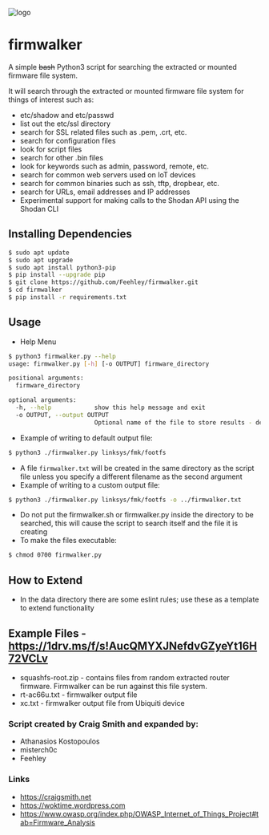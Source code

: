 ![logo](https://github.com/craigz28/firmwalker/blob/master/firmwalker-logo.jpg)
# firmwalker
A simple ~~bash~~ Python3 script for searching the extracted or mounted firmware file system.

It will search through the extracted or mounted firmware file system for things of interest such as:

* etc/shadow and etc/passwd
* list out the etc/ssl directory
* search for SSL related files such as .pem, .crt, etc.
* search for configuration files
* look for script files
* search for other .bin files
* look for keywords such as admin, password, remote, etc.
* search for common web servers used on IoT devices
* search for common binaries such as ssh, tftp, dropbear, etc.
* search for URLs, email addresses and IP addresses
* Experimental support for making calls to the Shodan API using the Shodan CLI

## Installing Dependencies
```bash
$ sudo apt update
$ sudo apt upgrade
$ sudo apt install python3-pip
$ pip install --upgrade pip
$ git clone https://github.com/Feehley/firmwalker.git
$ cd firmwalker
$ pip install -r requirements.txt
```

## Usage
* Help Menu
```bash
$ python3 firmwalker.py --help
usage: firmwalker.py [-h] [-o OUTPUT] firmware_directory

positional arguments:
  firmware_directory

optional arguments:
  -h, --help            show this help message and exit
  -o OUTPUT, --output OUTPUT
                        Optional name of the file to store results - defaults to "firmwalker.txt"

```
* Example of writing to default output file:
``` bash
$ python3 ./firmwalker.py linksys/fmk/footfs
```
* A file `firmwalker.txt` will be created in the same directory as the script file unless you specify a different filename as the second argument
* Example of writing to a custom output file:
```bash
$ python3 ./firmwalker.py linksys/fmk/footfs -o ../firmwalker.txt
```
* Do not put the firmwalker.sh or firmwalker.py inside the directory to be searched, this will cause the script to search itself and the file it is creating
* To make the files executable:
``` bash
$ chmod 0700 firmwalker.py
```

## How to Extend
* In the data directory there are some eslint rules; use these as a template to extend functionality

## Example Files - https://1drv.ms/f/s!AucQMYXJNefdvGZyeYt16H72VCLv
* squashfs-root.zip - contains files from random extracted router firmware. Firmwalker can be run against this file system.
* rt-ac66u.txt - firmwalker output file
* xc.txt - firmwalker output file from Ubiquiti device 
### Script created by Craig Smith and expanded by:
* Athanasios Kostopoulos
* misterch0c
* Feehley

### Links
* https://craigsmith.net
* https://woktime.wordpress.com
* https://www.owasp.org/index.php/OWASP_Internet_of_Things_Project#tab=Firmware_Analysis
